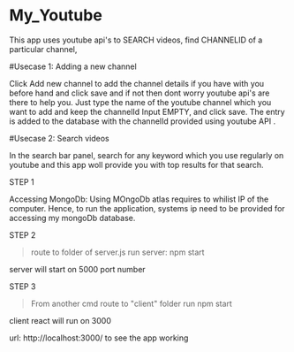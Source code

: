 # My_Youtube

This app uses youtube api's to SEARCH videos, find CHANNELID of a particular channel,

#Usecase 1: Adding a new channel

Click Add new channel to add the channel details if you have with you before hand  and click save and if not then dont worry youtube api's are there to help you. Just type the name of the youtube channel which you want to add and keep the channelId Input EMPTY, and click save.
The entry is added to the database with the channelId provided using youtube API .

#Usecase 2: Search videos

In the search bar panel, search for any keyword which you use regularly on youtube and this app woll provide you with top results for that search.


STEP 1

Accessing MongoDb:
 Using MOngoDb atlas requires to whilist IP of the computer.
 Hence, to run the application, systems ip need to be provided for accessing my mongoDb database.

STEP 2

> route to folder of server.js
> run server: npm start

server will start on 5000 port number

STEP 3

>From another cmd route to "client" folder 
>run npm start

client react will run on 3000

url: http://localhost:3000/
to see the app working







